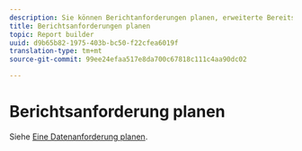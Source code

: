 ```yaml
---
description: Sie können Berichtanforderungen planen, erweiterte Bereitstellungsoptionen festlegen, Empfänger angeben und sich den Planverlauf ansehen. Erweiterte Bereitstellungsoptionen ermöglichen die Konfigurierung von Berichten, die Sie zu einem bestimmten Zeitpunkt oder in regelmäßigen Abständen senden möchten. Sie können außerdem das Dateiformat des Berichts festlegen.
title: Berichtsanforderungen planen
topic: Report builder
uuid: d9b65b82-1975-403b-bc50-f22cfea6019f
translation-type: tm+mt
source-git-commit: 99ee24efaa517e8da700c67818c111c4aa90dc02

---
```



# Berichtsanforderung planen

Siehe [Eine Datenanforderung planen](/help/analyze/report-builder/t-schedule-a-data-request.md).
